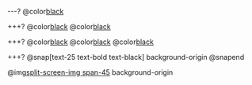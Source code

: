 ---?
@color[black](Padding)

+++?
@color[black](Padding)
@color[black](Background-origin)

+++?
@color[black](Padding)
@color[black](Background-origin)
@color[black](Border-clip)

+++?
@snap[text-25 text-bold text-black]
background-origin
@snapend

@img[split-screen-img span-45](template/img/background-origin.png)
background-origin
